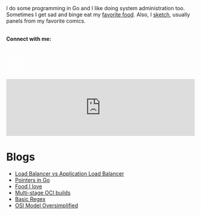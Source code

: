 <div class="index-container">

<div class="index-sidebar">
I do some programming in Go and I like doing system administration too. Sometimes I get sad and binge eat my <a href="./like-food.html">favorite food</a>. Also, I <a href="./sketches.html">sketch</a>, usually panels from my favorite comics.<br><br>

<b>Connect with me:</b><br>
<a href="mailto:mprasadme@gmail.com" style="color: white;">Gmail</a><br>
<a href="https://github.com/snwzt" style="color: white;">GitHub</a><br>
<a href="https://www.linkedin.com/in/mdehury" style="color: white;">LinkedIn</a><br>
<a href="https://twitter.com/sloflayer" style="color: white;">Twitter</a><br>
<a href="./sketches.html" style="color: white;">Sketches</a><br>

<iframe src="https://open.spotify.com/embed/playlist/3VWmqPD3cThdZNR8RSjgMm?utm_source=generator" width="100%" height="152" frameBorder="0" allowfullscreen="" allow="autoplay; clipboard-write; encrypted-media; fullscreen; picture-in-picture" loading="lazy"></iframe>

</div>

<div class="index-main-content">

<h1>Blogs</h1>

<ul>
    <li><a href="./l4-l7-lb.html">Load Balancer vs Application Load Balancer</a></li>
    <li><a href="./ptr-go.html">Pointers in Go</a></li>
    <li><a href="./like-food.html">Food I love</a></li>
    <li><a href="./multi-stage-oci.html">Multi-stage OCI builds</a></li>
    <li><a href="./basic-regex.html">Basic Regex</a></li>
    <li><a href="./osi-model-oversimplified.html">OSI Model Oversimplified</a></li>
</ul>

</div>

</div>

<style>
.index-container {
    display: flex;
    flex-direction: row;
}

.index-sidebar {
    flex: 1;
    margin-right: 20px;
}

.index-main-content {
    flex: 1;
}

@media (max-width: 1000px) {
    .index-container {
        flex-direction: column;
    }

    .index-sidebar {
        margin-right: 0;
    }
}

</style>